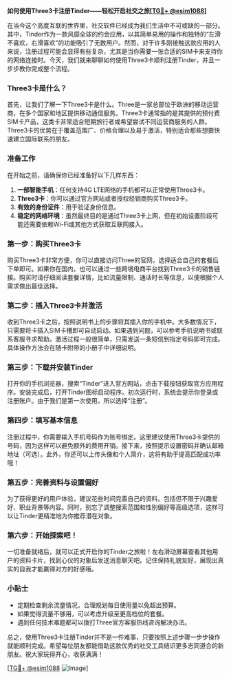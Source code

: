 **如何使用Three3卡注册Tinder——轻松开启社交之旅[[TG💪+ @esim1088](https://t.me/s/esim1088)]**

在当今这个高度互联的世界里，社交软件已经成为我们生活中不可或缺的一部分。其中，Tinder作为一款风靡全球的约会应用，以其简单易用的操作和独特的“左滑不喜欢，右滑喜欢”的功能吸引了无数用户。然而，对于许多刚接触这款应用的人来说，注册过程可能会显得有些复杂，尤其是当你需要一张合适的SIM卡来支持你的网络连接时。今天，我们就来聊聊如何使用Three3卡顺利注册Tinder，并且一步步教你完成整个流程。

### Three3卡是什么？

首先，让我们了解一下Three3卡是什么。Three是一家总部位于欧洲的移动运营商，在多个国家和地区提供移动通信服务。Three3卡通常指的是其提供的预付费SIM卡产品，这类卡非常适合短期旅行者或希望尝试不同运营商服务的人群。Three3卡的优势在于覆盖范围广、价格合理以及易于激活，特别适合那些想要快速建立国际联系的朋友。

### 准备工作

在开始之前，请确保你已经准备好以下几样东西：

1. **一部智能手机**：任何支持4G LTE网络的手机都可以正常使用Three3卡。
2. **Three3卡**：你可以通过官方网站或者授权经销商购买Three3卡。
3. **有效的身份证件**：用于验证身份信息。
4. **稳定的网络环境**：虽然最终目的是通过Three3卡上网，但在初始设置阶段可能还需要依赖Wi-Fi或其他方式获取互联网接入。

### 第一步：购买Three3卡

购买Three3卡非常方便，你可以直接访问Three的官网，选择适合自己的套餐后下单即可。如果你在国内，也可以通过一些跨境电商平台找到Three3卡的销售链接。购买时请仔细阅读套餐详情，比如流量限制、通话时长等信息，以便根据个人需求做出最佳选择。

### 第二步：插入Three3卡并激活

收到Three3卡之后，按照说明书上的步骤将其插入你的手机中。大多数情况下，只需要将卡插入SIM卡槽即可自动启动。如果遇到问题，可以参考手机说明书或联系客服寻求帮助。激活过程一般很简单，只需发送一条短信到指定号码即可完成。具体操作方法会在随卡附带的小册子中详细说明。

### 第三步：下载并安装Tinder

打开你的手机浏览器，搜索“Tinder”进入官方网站，点击下载按钮获取官方应用程序。安装完成后，打开Tinder图标启动程序。初次运行时，系统会提示你登录或注册账户。由于我们是第一次使用，所以选择“注册”。

### 第四步：填写基本信息

注册过程中，你需要输入手机号码作为账号绑定。这里建议使用Three3卡提供的号码，因为这样可以避免额外的费用开销。接下来，按照提示设置密码并确认邮箱地址（可选）。此外，你还可以上传头像和个人简介，这将有助于提高匹配成功率哦！

### 第五步：完善资料与设置偏好

为了获得更好的用户体验，建议花些时间完善自己的资料。包括但不限于兴趣爱好、职业背景等内容。同时，别忘了调整搜索范围和性别偏好等高级选项，这样可以让Tinder更精准地为你推荐潜在对象。

### 第六步：开始探索吧！

一切准备就绪后，就可以正式开启你的Tinder之旅啦！左右滑动屏幕查看其他用户的资料卡片，找到心仪的对象后发送消息聊天吧。记住保持礼貌友好，展现出真实的自我才能赢得对方的好感哦。

### 小贴士

- 定期检查剩余流量情况，合理规划每日使用量以免超出预算。
- 如果觉得流量不够用，可以考虑升级至更高档位的套餐。
- 遇到任何技术难题都可以拨打Three官方客服热线咨询解决办法。

总之，使用Three3卡注册Tinder并不是一件难事，只要按照上述步骤一步步操作就能顺利完成。希望每位朋友都能借助这款优秀的社交工具结识更多志同道合的新朋友。祝大家玩得开心，收获满满！

[[TG💪+ @esim1088](https://t.me/s/esim1088) ![Image](https://i.postimg.cc/4NQfJmqS/Snipaste-2025-05-13-00-14-12.png)]
